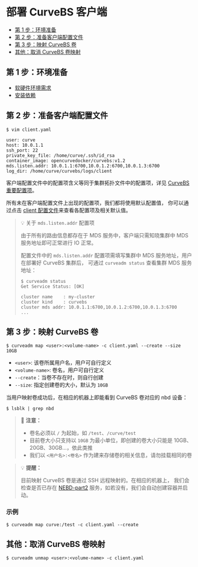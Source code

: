 部署 CurveBS 客户端
===

* [第 1 步：环境准备](#第-1-步环境准备)
* [第 2 步：准备客户端配置文件](#第-2-步准备客户端配置文件)
* [第 3 步：映射 CurveBS 卷](#第-3-步映射-curvebs-卷)
* [其他：取消 CurveBS 卷映射](#其他取消-curvebs-卷映射)
 
第 1 步：环境准备
---

* [软硬件环境需求](install-curveadm#软硬件环境需求)
* [安装依赖](install-curveadm#安装依赖) 
 
第 2 步：准备客户端配置文件
---

```shell
$ vim client.yaml
```

```shell
user: curve
host: 10.0.1.1
ssh_port: 22
private_key_file: /home/curve/.ssh/id_rsa
container_image: opencurvedocker/curvebs:v1.2
mds.listen.addr: 10.0.1.1:6700,10.0.1.2:6700,10.0.1.3:6700
log_dir: /home/curve/curvebs/logs/client
```

客户端配置文件中的配置项含义等同于集群拓扑文件中的配置项，详见 [CurveBS 重要配置项][important-config]。

所有未在客户端配置文件上出现的配置项，我们都将使用默认配置值，
你可以通过点击 [client 配置文件][curvebs-client-conf]来查看各配置项及相关默认值。
 
> :bulb: 关于 `mds.listen.addr` 配置项
> 
> 由于所有的路由信息都存在于 MDS 服务中，客户端只需知晓集群中 MDS 服务地址即可正常进行 IO 正常。
> 
> 配置文件中的 `mds.listen.addr` 配置项需填写集群中 MDS 服务地址，用户在部署好 CurveBS 集群后， 
> 可通过 `curveadm status` 查看集群 MDS 服务地址：
> 
> ```shell
> $ curveadm status
> Get Service Status: [OK]
> 
> cluster name    : my-cluster
> cluster kind    : curvebs
> cluster mds addr: 10.0.1.1:6700,10.0.1.2:6700,10.0.1.3:6700
> ...
> ```

第 3 步：映射 CurveBS 卷
---

```shell
$ curveadm map <user>:<volume-name> -c client.yaml --create --size 10GB
```

* `<user>`: 该卷所属用户名，用户可自行定义
* `<volume-name>`: 卷名，用户可自行定义
* `--create`：当卷不存在时，则自行创建
* `--size`: 指定创建卷的大小，默认为 `10GB`

当用户映射卷成功后，在相应的机器上即能看到 CurveBS 卷对应的 nbd 设备：

```shell
$ lsblk | grep nbd
```

> 📢 **注意：**
> 
> * 卷名必须以 `/` 为起始，如 `/test`、`/curve/test`
> * 目前卷大小只支持以 `10GB` 为最小单位，即创建的卷大小只能是 10GB、20GB、30GB...，依此类推
> * 我们以 `<用户名>:<卷名>` 作为建来存储卷的相关信息，请勿挂载相同的卷

> :bulb: **提醒：**
> 
> 目前映射 CurveBS 卷是通过 SSH 远程映射的。在相应的机器上，
> 我们会检查是否已存在 [NEBD-part2][nebd-design] 服务，如若没有，我们会自动创建容器并启动。
 
### 示例
```shell
$ curveadm map curve:/test -c client.yaml --create
```

其他：取消 CurveBS 卷映射 
---

```shell
$ curveadm unmap <user>:<volume-name> -c client.yaml
``` 

[important-config]: https://github.com/opencurve/curveadm/wiki/topology#curvebs-重要配置项
[curvebs-client-conf]: https://github.com/opencurve/curve/blob/master/conf/client.conf
[nebd-design]: https://github.com/opencurve/curve/blob/master/docs/cn/nebd.md